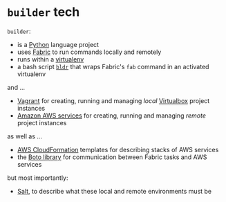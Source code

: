 # `builder` tech

`builder`:

* is a [Python](https://www.python.org/) language project
* uses [Fabric](http://www.fabfile.org/) to run commands locally and remotely
* runs within a [virtualenv](http://docs.python-guide.org/en/latest/dev/virtualenvs/)
* a bash script [`bldr`](https://github.com/elifesciences/elife-builder/blob/master/bldr) that wraps  Fabric's `fab` command in an activated virtualenv

and ...

* [Vagrant](https://www.vagrantup.com/) for creating, running and managing *local* [Virtualbox](https://www.virtualbox.org/) project instances
* [Amazon AWS services](http://aws.amazon.com/) for creating, running and managing _remote_ project instances

as well as ...

* [AWS CloudFormation](http://aws.amazon.com/cloudformation/) templates for describing stacks of AWS services
* the [Boto library](https://github.com/boto/boto) for communication between Fabric tasks and AWS services

but most importantly:

* [Salt](http://saltstack.com/), to describe what these local and remote environments must be